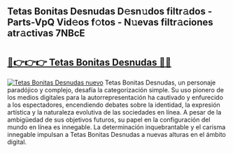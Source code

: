 ## Tetas Bonitas Desnudas D𝚎sn𝚞dos filtr𝚊dos - Parts-VpQ Vid𝚎os f𝚘tos - N𝚞evas filtr𝚊ciones atr𝚊ctivas 7NBcE

# <h2><a href="http://mb1mbuq.tromn.icu/?c=Tetas+Bonitas+Desnudas">🔗👉👉👉 Tetas Bonitas Desnudas 🔗🔗</a></h2>

[![Tetas Bonitas Desnudas nuevo](https://i.imgur.com/pEAQMta.gif)](http://mb1mbuq.tromn.icu/?c=Tetas+Bonitas+Desnudas)
Tetas Bonitas Desnudas, un personaje paradójico y complejo, desafía la categorización simple. Su uso pionero de los medios digitales para la autorrepresentación ha cautivado y enfurecido a los espectadores, encendiendo debates sobre la identidad, la expresión artística y la naturaleza evolutiva de las sociedades en línea. A pesar de la ambigüedad de sus objetivos futuros, su papel en la configuración del mundo en línea es innegable. La determinación inquebrantable y el carisma innegable impulsan a Tetas Bonitas Desnudas a nuevas alturas en el ámbito digital.
